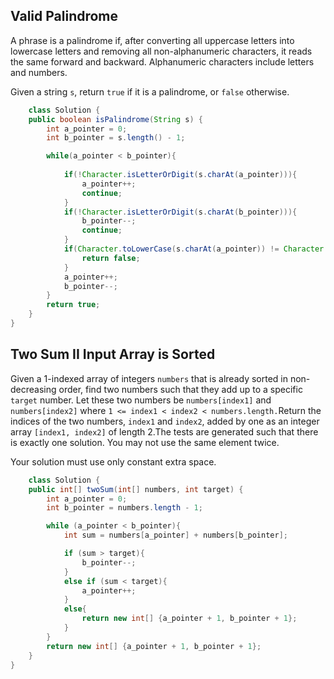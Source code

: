 ## Valid Palindrome
A phrase is a palindrome if, after converting all uppercase letters into lowercase letters and removing all non-alphanumeric characters, it reads the same forward and backward. Alphanumeric characters include letters and numbers.

Given a string ```s```, return ```true``` if it is a palindrome, or ```false``` otherwise.
```java
    class Solution {
    public boolean isPalindrome(String s) {
        int a_pointer = 0;
        int b_pointer = s.length() - 1;

        while(a_pointer < b_pointer){
            
            if(!Character.isLetterOrDigit(s.charAt(a_pointer))){
                a_pointer++;
                continue;
            }
            if(!Character.isLetterOrDigit(s.charAt(b_pointer))){
                b_pointer--;
                continue;
            }
            if(Character.toLowerCase(s.charAt(a_pointer)) != Character.toLowerCase(s.charAt(b_pointer))){
                return false;
            }
            a_pointer++;
            b_pointer--;
        }
        return true;
	}
}
```
## Two Sum II Input Array is Sorted
Given a 1-indexed array of integers ```numbers``` that is already sorted in non-decreasing order, find two numbers such that they add up to a specific ```target``` number. Let these two numbers be ```numbers[index1]``` and ```numbers[index2]``` where ```1 <= index1 < index2 < numbers.length.```Return the indices of the two numbers, ```index1``` and ```index2```, added by one as an integer array ```[index1, index2]``` of length 2.The tests are generated such that there is exactly one solution. You may not use the same element twice.

Your solution must use only constant extra space.
```java
    class Solution {
    public int[] twoSum(int[] numbers, int target) {
        int a_pointer = 0;
        int b_pointer = numbers.length - 1;

        while (a_pointer < b_pointer){
            int sum = numbers[a_pointer] + numbers[b_pointer];

            if (sum > target){
                b_pointer--;
            }
            else if (sum < target){
                a_pointer++;
            }
            else{
                return new int[] {a_pointer + 1, b_pointer + 1};
            }            
        }
        return new int[] {a_pointer + 1, b_pointer + 1};
    }
}
```
